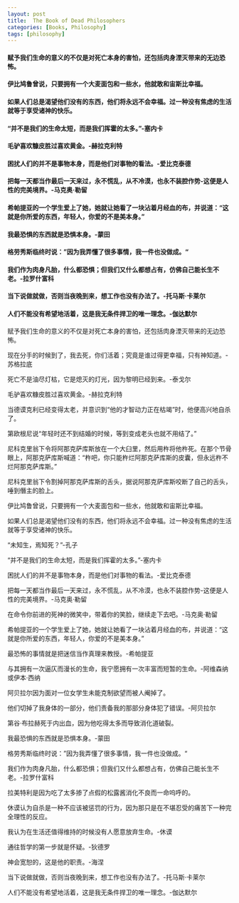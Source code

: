 ```yaml
---
layout: post
title:  The Book of Dead Philosophers
categories: [Books, Philosophy]
tags: [philosophy]
---
```

#### 赋予我们生命的意义的不仅是对死亡本身的害怕，还包括肉身湮灭带来的无边恐怖。
#### 伊比鸠鲁曾说，只要拥有一个大麦面包和一些水，他就敢和宙斯比幸福。
#### 如果人们总是渴望他们没有的东西，他们将永远不会幸福。过一种没有焦虑的生活就等于享受诸神的快乐。
#### “并不是我们的生命太短，而是我们挥霍的太多。”-塞内卡
#### 毛驴喜欢糠皮胜过喜欢黄金。-赫拉克利特
#### 困扰人们的并不是事物本身，而是他们对事物的看法。-爱比克泰德
#### 把每一天都当作最后一天来过，永不慌乱，从不冷漠，也永不装腔作势-这便是人性的完美境界。-马克奥·勒留
#### 希帕提亚的一个学生爱上了她，她就让她看了一块沾着月经血的布，并说道：“这就是你所爱的东西，年轻人，你爱的不是美本身。”
#### 我最恐惧的东西就是恐惧本身。-蒙田
#### 格劳秀斯临终时说：”因为我弄懂了很多事情，我一件也没做成。“
#### 我们作为肉身凡胎，什么都恐惧；但我们又什么都想占有，仿佛自己能长生不老。-拉罗什富科
#### 当下说做就做，否则当夜晚到来，想工作也没有办法了。-托马斯·卡莱尔
#### 人们不能没有希望地活着，这是我无条件捍卫的唯一理念。-伽达默尔
<!-- more -->
赋予我们生命的意义的不仅是对死亡本身的害怕，还包括肉身湮灭带来的无边恐怖。

现在分手的时候到了，我去死，你们活着；究竟是谁过得更幸福，只有神知道。-苏格拉底

死亡不是油尽灯枯，它是熄灭的灯光，因为黎明已经到来。-泰戈尔

毛驴喜欢糠皮胜过喜欢黄金。-赫拉克利特

当德谟克利已经变得太老，并意识到“他的才智动力正在枯竭”时，他便高兴地自杀了。

第欧根尼说“年轻时还不到结婚的时候，等到变成老头也就不用结了。”

尼科克里翁下令将阿那克萨库斯放在一个大臼里，然后用杵将他杵死。在那个节骨眼上，阿那克萨库斯喊道：“杵吧，你只能杵烂阿那克萨库斯的皮囊，但永远杵不烂阿那克萨库斯。”

尼科克里翁下令割掉阿那克萨库斯的舌头，据说阿那克萨库斯咬断了自己的舌头，唾到僭主的脸上。

伊比鸠鲁曾说，只要拥有一个大麦面包和一些水，他就敢和宙斯比幸福。

如果人们总是渴望他们没有的东西，他们将永远不会幸福。过一种没有焦虑的生活就等于享受诸神的快乐。

“未知生，焉知死？”-孔子

“并不是我们的生命太短，而是我们挥霍的太多。”-塞内卡

困扰人们的并不是事物本身，而是他们对事物的看法。-爱比克泰德

把每一天都当作最后一天来过，永不慌乱，从不冷漠，也永不装腔作势-这便是人性的完美境界。-马克奥·勒留

在命令你前进的死神的微笑中，带着你的笑脸，继续走下去吧。-马克奥·勒留

希帕提亚的一个学生爱上了她，她就让她看了一块沾着月经血的布，并说道：“这就是你所爱的东西，年轻人，你爱的不是美本身。”

最恐怖的事情就是把迷信当作真理来教授。-希帕提亚

与其拥有一次逼仄而漫长的生命，我宁愿拥有一次丰富而短暂的生命。-阿维森纳或伊本·西纳

阿贝拉尔因为面对一位女学生未能克制欲望而被人阉掉了。

他们切掉了我身体的一部分，他们责备我的那部分身体犯了错误。-阿贝拉尔

第谷·布拉赫死于内出血，因为他吃得太多而导致消化道破裂。

我最恐惧的东西就是恐惧本身。-蒙田

格劳秀斯临终时说：”因为我弄懂了很多事情，我一件也没做成。“

我们作为肉身凡胎，什么都恐惧；但我们又什么都想占有，仿佛自己能长生不老。-拉罗什富科

拉美特利是因为吃了太多掺了点假的松露酱消化不良而一命呜呼的。

休谟认为自杀是一种不应该被惩罚的行为，因为那只是在不堪忍受的痛苦下一种完全理性的反应。

我认为在生活还值得维持的时候没有人愿意放弃生命。-休谟

通往哲学的第一步就是怀疑。-狄德罗

神会宽恕的，这是他的职责。-海涅

当下说做就做，否则当夜晚到来，想工作也没有办法了。-托马斯·卡莱尔

人们不能没有希望地活着，这是我无条件捍卫的唯一理念。-伽达默尔
